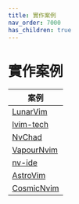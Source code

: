 ```yaml
---
title: 實作案例
nav_order: 7000
has_children: true
---
```


# 實作案例


| 案例 |
| --- |
| [LunarVim](case/lunarvim) |
| [lvim-tech](case/lvim-tech) |
| [NvChad](case/nvchad) |
| [VapourNvim](case/vapour-nvim) |
| [nv-ide](case/nv-ide) |
| [AstroVim](case/astro-vim) |
| [CosmicNvim](case/cosmic-nvim) |
